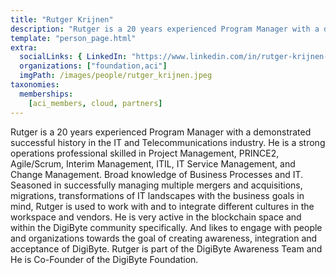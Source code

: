 ```yaml
---
title: "Rutger Krijnen"
description: "Rutger is a 20 years experienced Program Manager with a demonstrated successful history in the IT and Telecommunications industry."
template: "person_page.html"
extra:
  socialLinks: { LinkedIn: "https://www.linkedin.com/in/rutger-krijnen-a503895/"}
  organizations: ["foundation,aci"]
  imgPath: /images/people/rutger_krijnen.jpeg
taxonomies:
  memberships:
    [aci_members, cloud, partners]
---
```


Rutger is a 20 years experienced Program Manager with a demonstrated successful history in the IT and Telecommunications industry. He is a strong operations professional skilled in Project Management, PRINCE2, Agile/Scrum, Interim Management, ITIL, IT Service Management, and Change Management. Broad knowledge of Business Processes and IT. Seasoned in successfully managing multiple mergers and acquisitions, migrations, transformations of IT landscapes with the business goals in mind, Rutger is used to work with and to integrate different cultures in the workspace and vendors. He is very active in the blockchain space and within the DigiByte community specifically. And likes to engage with people and organizations towards the goal of creating awareness, integration and acceptance of DigiByte. Rutger is part of the DigiByte Awareness Team and He is Co-Founder of the DigiByte Foundation.